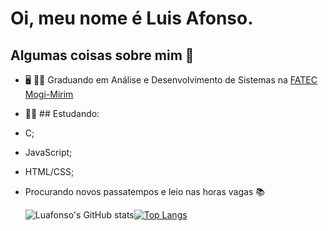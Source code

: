 # Oi, meu nome é Luis Afonso.

## Algumas coisas sobre mim :eyes:

- :desktop_computer: :man_student: Graduando em Análise e Desenvolvimento de Sistemas na [FATEC Mogi-Mirim](https://fatecmm.edu.br/)

- :man_technologist: ## Estudando:
- C;
- JavaScript;
- HTML/CSS;

- Procurando novos passatempos e leio nas horas vagas :books:



  ![Luafonso's GitHub stats](https://github-readme-stats.vercel.app/api?username=Luafonso&show_icons=true&theme=dark)[![Top Langs](https://github-readme-stats.vercel.app/api/top-langs/?username=Luafonso&layout=compact)](https://github.com/Luafonso/github-readme-stats)
